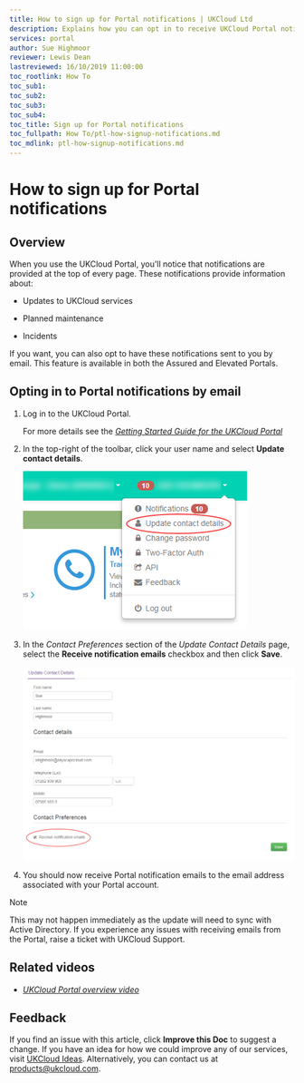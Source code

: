 ```yaml
---
title: How to sign up for Portal notifications | UKCloud Ltd
description: Explains how you can opt in to receive UKCloud Portal notifications by email
services: portal
author: Sue Highmoor
reviewer: Lewis Dean
lastreviewed: 16/10/2019 11:00:00
toc_rootlink: How To
toc_sub1: 
toc_sub2:
toc_sub3:
toc_sub4:
toc_title: Sign up for Portal notifications
toc_fullpath: How To/ptl-how-signup-notifications.md
toc_mdlink: ptl-how-signup-notifications.md
---
```


# How to sign up for Portal notifications

## Overview

When you use the UKCloud Portal, you'll notice that notifications are provided at the top of every page. These notifications provide information about:

- Updates to UKCloud services

- Planned maintenance

- Incidents

If you want, you can also opt to have these notifications sent to you by email. This feature is available in both the Assured and Elevated Portals.

## Opting in to Portal notifications by email

1. Log in to the UKCloud Portal.

    For more details see the [*Getting Started Guide for the UKCloud Portal*](ptl-gs.md)

2. In the top-right of the toolbar, click your user name and select **Update contact details**.

    ![Update contact details menu option](images/ptl-mnu-contact-details.png)

3. In the *Contact Preferences* section of the *Update Contact Details* page, select the **Receive notification emails** checkbox and then click **Save**.

    ![Receive notification emails opton on Update Contact Details page](images/ptl-contact-details-notifications.png)

4. You should now receive Portal notification emails to the email address associated with your Portal account.

> [!NOTE]
> This may not happen immediately as the update will need to sync with Active Directory. If you experience any issues with receiving emails from the Portal, raise a ticket with UKCloud Support.

## Related videos

- [*UKCloud Portal overview video*](ptl-vid-portal.md)

## Feedback

If you find an issue with this article, click **Improve this Doc** to suggest a change. If you have an idea for how we could improve any of our services, visit [UKCloud Ideas](https://ideas.ukcloud.com). Alternatively, you can contact us at <products@ukcloud.com>.

